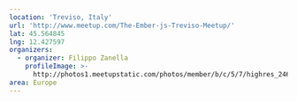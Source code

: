 ```yaml
---
location: 'Treviso, Italy'
url: 'http://www.meetup.com/The-Ember-js-Treviso-Meetup/'
lat: 45.564845
lng: 12.427597
organizers:
  - organizer: Filippo Zanella
    profileImage: >-
      http://photos1.meetupstatic.com/photos/member/b/c/5/7/highres_246288215.jpeg
area: Europe
---
```

